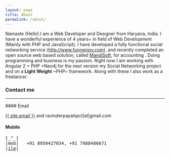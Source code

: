 ```yaml
---
layout: page
title: About
permalink: /about/
---
```



Namaste (Hello).I am a Web Developer and Designer from Haryana, India. I have a wonderful experience of 4 years+ in field of Web Development (Mainly with PHP and JavaScript).
I have developed a fully functional social networking service (http://www.funnenjoy.com), and recently completed an open source web based solution, called <a href="https://github.com/ravinderpayal/mandisoft">MandiSoft</a>, for accounting . Doing programming and business is my passion. Right now I am working with Angular 2 + PHP +Neo4j for the next version my Social Networking project and on a **Light Weight** ~PHP~ framework. Along with these I also work as a freelancer.

### Contact me
<hr />
#### Email

<a href="mailto:{{ site.email }}/">{{ site.email }}</a> and ravinderpayalspcl[at]gmail.com

#### Mobile
<pre>
[_^_]
|mob|   +91 8950427034, +91 7988486671
|<u>ile</u>|
</pre>
